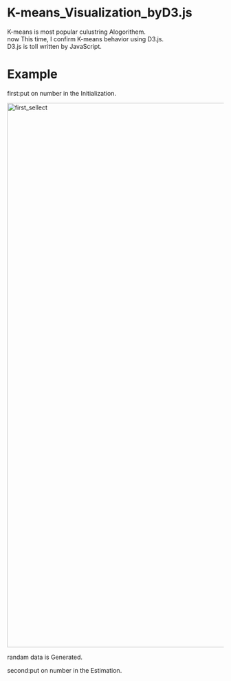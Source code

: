 # K-means_Visualization_byD3.js  

K-means is most popular culustring Alogorithem.  
now This time, I confirm K-means behavior using D3.js.  
D3.js is toll written by JavaScript.

# Example  

first:put on number in the Initialization.  

<img width="1265" alt="first_sellect" src="https://user-images.githubusercontent.com/30072866/28498427-16b58816-6fd8-11e7-9c86-baa5cc29f5fa.png">  

randam data is Generated.  

second:put on number in the Estimation.
